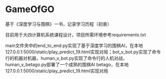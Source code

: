 # GameOfGO
 基于《深度学习与围棋》一书，记录学习历程（初衷）

目前用于大四计算机系统课程设计，项目所需环境参考requirements.txt

main文件夹中的end_to_end.py实现了基于深度学习的围棋AI，在本地127.0.0.1:5000/static/play_predict_19.html实现对局；bot_v_bot.py实现了命令行的机器对机器，human_v_bot.py实现了命令行的人机对战，human_v_betago.py部署了一个成熟的围棋AI betago，在本地127.0.0.1:5000/static/play_predict_19.html实现对局

